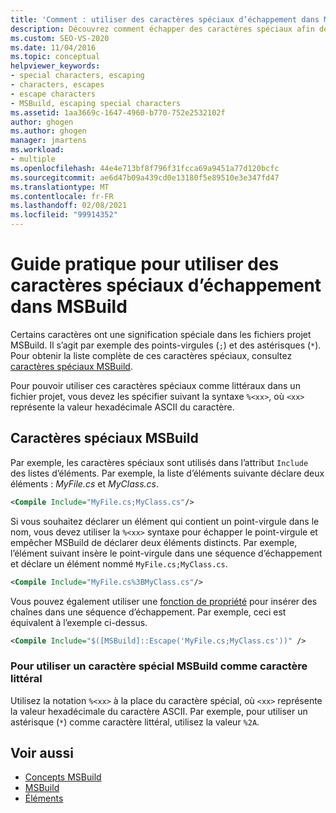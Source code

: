 ```yaml
---
title: 'Comment : utiliser des caractères spéciaux d’échappement dans MSBuild | Microsoft Docs'
description: Découvrez comment échapper des caractères spéciaux afin de pouvoir utiliser ces caractères en tant que littéraux dans les fichiers projet MSBuild.
ms.custom: SEO-VS-2020
ms.date: 11/04/2016
ms.topic: conceptual
helpviewer_keywords:
- special characters, escaping
- characters, escapes
- escape characters
- MSBuild, escaping special characters
ms.assetid: 1aa3669c-1647-4960-b770-752e2532102f
author: ghogen
ms.author: ghogen
manager: jmartens
ms.workload:
- multiple
ms.openlocfilehash: 44e4e713bf8f796f31fcca69a9451a77d120bcfc
ms.sourcegitcommit: ae6d47b09a439cd0e13180f5e89510e3e347fd47
ms.translationtype: MT
ms.contentlocale: fr-FR
ms.lasthandoff: 02/08/2021
ms.locfileid: "99914352"
---
```

# <a name="how-to-escape-special-characters-in-msbuild"></a>Guide pratique pour utiliser des caractères spéciaux d’échappement dans MSBuild

Certains caractères ont une signification spéciale dans les fichiers projet MSBuild. Il s’agit par exemple des points-virgules (`;`) et des astérisques (`*`). Pour obtenir la liste complète de ces caractères spéciaux, consultez [caractères spéciaux MSBuild](../msbuild/msbuild-special-characters.md).

Pour pouvoir utiliser ces caractères spéciaux comme littéraux dans un fichier projet, vous devez les spécifier suivant la syntaxe `%<xx>`, où `<xx>` représente la valeur hexadécimale ASCII du caractère.

## <a name="msbuild-special-characters"></a>Caractères spéciaux MSBuild

Par exemple, les caractères spéciaux sont utilisés dans l’attribut `Include` des listes d’éléments. Par exemple, la liste d’éléments suivante déclare deux éléments : *MyFile.cs* et *MyClass.cs*.

```xml
<Compile Include="MyFile.cs;MyClass.cs"/>
```

Si vous souhaitez déclarer un élément qui contient un point-virgule dans le nom, vous devez utiliser la `%<xx>` syntaxe pour échapper le point-virgule et empêcher MSBuild de déclarer deux éléments distincts. Par exemple, l’élément suivant insère le point-virgule dans une séquence d’échappement et déclare un élément nommé `MyFile.cs;MyClass.cs`.

```xml
<Compile Include="MyFile.cs%3BMyClass.cs"/>
```

Vous pouvez également utiliser une [fonction de propriété](../msbuild/property-functions.md) pour insérer des chaînes dans une séquence d’échappement. Par exemple, ceci est équivalent à l’exemple ci-dessus.

```xml
<Compile Include="$([MSBuild]::Escape('MyFile.cs;MyClass.cs'))" />
```

### <a name="to-use-an-msbuild-special-character-as-a-literal-character"></a>Pour utiliser un caractère spécial MSBuild comme caractère littéral

Utilisez la notation `%<xx>` à la place du caractère spécial, où `<xx>` représente la valeur hexadécimale du caractère ASCII. Par exemple, pour utiliser un astérisque (`*`) comme caractère littéral, utilisez la valeur `%2A`.

## <a name="see-also"></a>Voir aussi
- [Concepts MSBuild](../msbuild/msbuild-concepts.md)
- [MSBuild](../msbuild/msbuild.md)
- [Éléments](../msbuild/msbuild-items.md)
